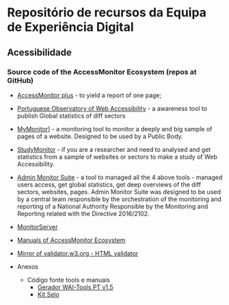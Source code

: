 # Repositório de recursos da Equipa de Experiência Digital

## Acessibilidade

### Source code of the AccessMonitor Ecosystem (repos at GitHub)

- [AccessMonitor plus](https://amagovpt.github.io/access-monitor-plus) - to yield a report of one page;
- [Portuguese Observatory of Web Accessibility](https://amagovpt.github.io/observatory) - a awareness tool to publish Global statistics of diff sectors 
- [MyMonitor](https://amagovpt.github.io/my-monitor)] - a monitoring tool to monitor a deeply and big sample of pages of a website. Designed to be used by a Public Body.
- [StudyMonitor](https://amagovpt.github.io/study-monitor) - if you are a researcher and need to analysed and get statistics from a sample of websites or sectors to make a study of Web Accessibility.
- [Admin Monitor Suite](https://amagovpt.github.io/admin-monitor-suite) - a tool to managed all the 4 above tools - managed users access, get global statistics, get deep overviews of the diff sectors, websites, pages. Admin Monitor Suite was designed to be used by a central team responsible by the orchestration of the monitoring and reporting of a National Authority Responsible by the Monitoring and Reporting related with the Directive 2016/2102.
- [MonitorServer](https://amagovpt.github.io/monitor-server)
- [Manuals of AccessMonitor Ecosystem](https://amagovpt.github.io/monitor-manuals)
- [Mirror of validator.w3.org - HTML validator](https://amagovpt.github.io/validator-html)

- Anexos
  - Código fonte tools e manuais
    - [Gerador WAI-Tools PT v1.5](https://amagovpt.github.io/gerador/)
    - [Kit Selo](https://amagovpt.github.io/kit-selo/)
